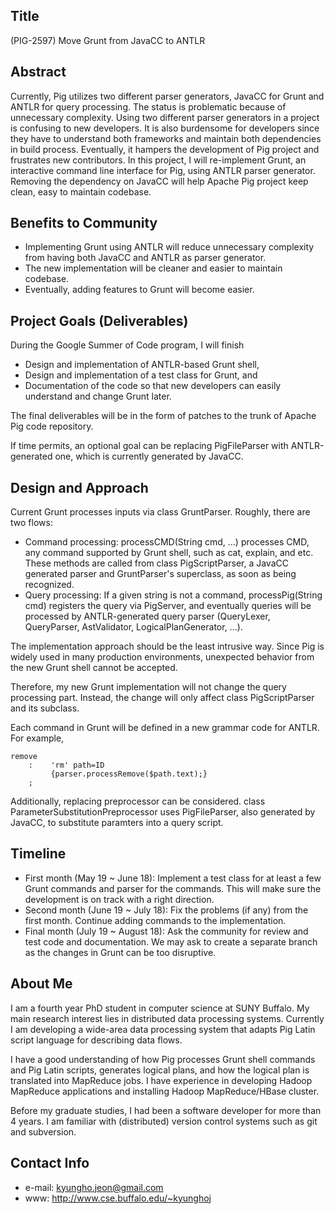 Title
--
(PIG-2597) Move Grunt from JavaCC to ANTLR

Abstract
--
Currently, Pig utilizes two different parser generators, JavaCC for Grunt and
ANTLR for query processing. The status is problematic because of unnecessary
complexity. Using two different parser generators in a project is confusing to
new developers. It is also burdensome for developers since they have to 
understand both frameworks and maintain both dependencies in build process.
Eventually, it hampers the development of Pig project and frustrates new 
contributors. In this project, I will re-implement Grunt, an interactive
command line interface for Pig, using ANTLR parser generator. Removing the
dependency on JavaCC will help Apache Pig project keep clean, easy to maintain
codebase. 

Benefits to Community
--
 * Implementing Grunt using ANTLR will reduce unnecessary complexity from
   having both JavaCC and ANTLR as parser generator. 
 * The new implementation will be cleaner and easier to maintain codebase. 
 * Eventually, adding features to Grunt will become easier. 

Project Goals (Deliverables)
--
During the Google Summer of Code program, I will finish

 * Design and implementation of ANTLR-based Grunt shell, 
 * Design and implementation of a test class for Grunt, and
 * Documentation of the code so that new developers can easily understand and
   change Grunt later.

The final deliverables will be in the form of patches to the trunk of Apache
Pig code repository.

If time permits, an optional goal can be replacing PigFileParser with
ANTLR-generated one, which is currently generated by JavaCC.

Design and Approach
--
Current Grunt processes inputs via class GruntParser. Roughly, there are two
flows:
 
 * Command processing: processCMD(String cmd, ...) processes CMD, any command
   supported by Grunt shell, such as cat, explain, and etc. These methods are
   called from class PigScriptParser, a JavaCC generated parser and
   GruntParser's superclass, as soon as being recognized.
 * Query processing: If a given string is not a command, processPig(String cmd)
   registers the query via PigServer, and eventually queries will be processed
   by ANTLR-generated query parser
   (QueryLexer, QueryParser, AstValidator, LogicalPlanGenerator, ...).

The implementation approach should be the least intrusive way. Since Pig is
widely used in many production environments, unexpected behavior from the new
Grunt shell cannot be accepted. 

Therefore, my new Grunt implementation will not change the query processing
part. Instead, the change will only affect class PigScriptParser and its 
subclass.

Each command in Grunt will be defined in a new grammar code for ANTLR. 
For example, 
```
remove
    :    'rm' path=ID
         {parser.processRemove($path.text);}
    ;
```

Additionally, replacing preprocessor can be considered. class
ParameterSubstitutionPreprocessor uses PigFileParser, also generated by JavaCC,
to substitute paramters into a query script. 

Timeline
--
 * First month (May 19 ~ June 18): Implement a test class for at least a few
   Grunt commands and parser for the commands. This will make sure the
   development is on track with a right direction. 
 * Second month (June 19 ~ July 18): Fix the problems (if any) from the first
   month. Continue adding commands to the implementation. 
 * Final month (July 19 ~ August 18): Ask the community for review and test
   code and documentation. We may ask to create a separate branch as the
   changes in Grunt can be too disruptive. 

About Me
--
I am a fourth year PhD student in computer science at SUNY Buffalo. My main
research interest lies in distributed data processing systems. Currently I am
developing a wide-area data processing system that adapts Pig Latin script
language for describing data flows. 

I have a good understanding of how Pig processes Grunt shell commands and Pig
Latin scripts, generates logical plans, and how the logical plan is translated
into MapReduce jobs. I have experience in developing Hadoop MapReduce
applications and installing Hadoop MapReduce/HBase cluster. 

Before my graduate studies, I had been a software developer for more than 4
years. I am familiar with (distributed) version control systems such as git and
subversion. 

Contact Info
--
 * e-mail: kyungho.jeon@gmail.com
 * www: http://www.cse.buffalo.edu/~kyunghoj

